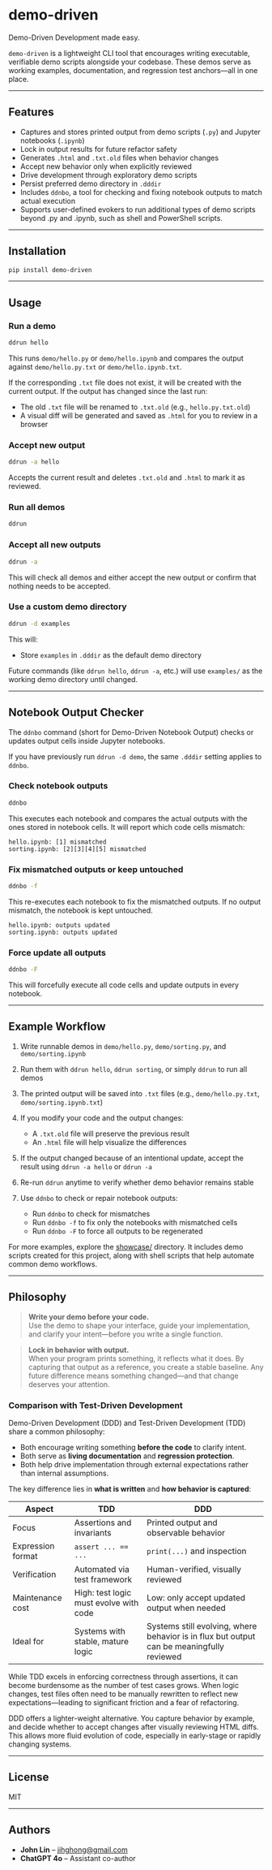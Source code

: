 # demo-driven

Demo-Driven Development made easy.

`demo-driven` is a lightweight CLI tool that encourages writing executable, verifiable demo scripts alongside your codebase. These demos serve as working examples, documentation, and regression test anchors—all in one place.

---

## Features

- Captures and stores printed output from demo scripts (`.py`) and Jupyter notebooks (`.ipynb`)
- Lock in output results for future refactor safety
- Generates `.html` and `.txt.old` files when behavior changes
- Accept new behavior only when explicitly reviewed
- Drive development through exploratory demo scripts
- Persist preferred demo directory in `.dddir`
- Includes `ddnbo`, a tool for checking and fixing notebook outputs to match actual execution
- Supports user-defined evokers to run additional types of demo scripts beyond .py and .ipynb, such as shell and PowerShell scripts.

---

## Installation

```bash
pip install demo-driven
```

---

## Usage

### Run a demo

```bash
ddrun hello
```

This runs `demo/hello.py` or `demo/hello.ipynb` and compares the output against `demo/hello.py.txt` or `demo/hello.ipynb.txt`.

If the corresponding `.txt` file does not exist, it will be created with the current output.
If the output has changed since the last run:
- The old `.txt` file will be renamed to `.txt.old` (e.g., `hello.py.txt.old`)
- A visual diff will be generated and saved as `.html` for you to review in a browser

### Accept new output

```bash
ddrun -a hello
```

Accepts the current result and deletes `.txt.old` and `.html` to mark it as reviewed.

### Run all demos

```bash
ddrun
```

### Accept all new outputs

```bash
ddrun -a
```

This will check all demos and either accept the new output or confirm that nothing needs to be accepted.

### Use a custom demo directory

```bash
ddrun -d examples
```

This will:
- Store `examples` in `.dddir` as the default demo directory

Future commands (like `ddrun hello`, `ddrun -a`, etc.) will use `examples/` as the working demo directory until changed.

---

## Notebook Output Checker

The `ddnbo` command (short for Demo-Driven Notebook Output) checks or updates output cells inside Jupyter notebooks.

If you have previously run `ddrun -d demo`, the same `.dddir` setting applies to `ddnbo`.

### Check notebook outputs

```bash
ddnbo
```

This executes each notebook and compares the actual outputs with the ones stored in notebook cells. It will report which code cells mismatch:

```
hello.ipynb: [1] mismatched
sorting.ipynb: [2][3][4][5] mismatched
```

### Fix mismatched outputs or keep untouched

```bash
ddnbo -f
```

This re-executes each notebook to fix the mismatched outputs. If no output mismatch, the notebook is kept untouched.

```
hello.ipynb: outputs updated
sorting.ipynb: outputs updated
```

### Force update all outputs

```bash
ddnbo -F
```

This will forcefully execute all code cells and update outputs in every notebook.

---

## Example Workflow

1. Write runnable demos in `demo/hello.py`, `demo/sorting.py`, and `demo/sorting.ipynb`
2. Run them with `ddrun hello`, `ddrun sorting`, or simply `ddrun` to run all demos
3. The printed output will be saved into `.txt` files (e.g., `demo/hello.py.txt`, `demo/sorting.ipynb.txt`)
4. If you modify your code and the output changes:
   - A `.txt.old` file will preserve the previous result
   - An `.html` file will help visualize the differences

5. If the output changed because of an intentional update, accept the result using `ddrun -a hello` or `ddrun -a`
6. Re-run `ddrun` anytime to verify whether demo behavior remains stable
7. Use `ddnbo` to check or repair notebook outputs:
   - Run `ddnbo` to check for mismatches
   - Run `ddnbo -f` to fix only the notebooks with mismatched cells
   - Run `ddnbo -F` to force all outputs to be regenerated

For more examples, explore the [showcase/](showcase/) directory. It includes demo scripts created for this project, along with shell scripts that help automate common demo workflows.

---

## Philosophy

> **Write your demo before your code.**  
> Use the demo to shape your interface, guide your implementation, and clarify your intent—before you write a single function.

> **Lock in behavior with output.**  
> When your program prints something, it reflects what it does. By capturing that output as a reference, you create a stable baseline. Any future difference means something changed—and that change deserves your attention.

### Comparison with Test-Driven Development

Demo-Driven Development (DDD) and Test-Driven Development (TDD) share a common philosophy:

- Both encourage writing something **before the code** to clarify intent.
- Both serve as **living documentation** and **regression protection**.
- Both help drive implementation through external expectations rather than internal assumptions.

The key difference lies in **what is written** and **how behavior is captured**:

| Aspect              | TDD                                      | DDD                                      |
|---------------------|-------------------------------------------|-------------------------------------------|
| Focus               | Assertions and invariants                 | Printed output and observable behavior    |
| Expression format   | `assert ... == ...`                       | `print(...)` and inspection               |
| Verification        | Automated via test framework              | Human-verified, visually reviewed         |
| Maintenance cost    | High: test logic must evolve with code    | Low: only accept updated output when needed |
| Ideal for           | Systems with stable, mature logic         | Systems still evolving, where behavior is in flux but output can be meaningfully reviewed  |

While TDD excels in enforcing correctness through assertions, it can become burdensome as the number of test cases grows. When logic changes, test files often need to be manually rewritten to reflect new expectations—leading to significant friction and a fear of refactoring.

DDD offers a lighter-weight alternative. You capture behavior by example, and decide whether to accept changes after visually reviewing HTML diffs. This allows more fluid evolution of code, especially in early-stage or rapidly changing systems.

---

## License

MIT

---

## Authors

- **John Lin** – [jihghong@gmail.com](mailto:jihghong@gmail.com)
- **ChatGPT 4o** – Assistant co-author
